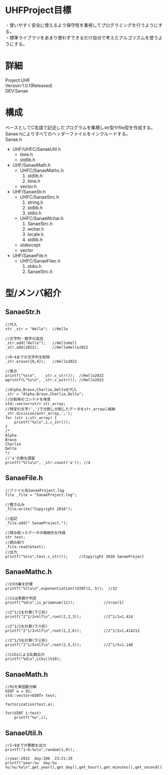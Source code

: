 # UHFProject目標
・使いやすく安全に使えるよう保守性を重視してプログラミングを行うようにする。  
・標準ライブラリをあまり使わずできるだけ自分で考えたアルゴリズムを使うようにする。
# 詳細
Project:UHF  
Version:1.0.1(Released)  
DEV:Sanae  
# 構成
ベースとしてC言語で記述したプログラムを集積しstr型やfile型を作成する。  
Sanae.hによりすべてのヘッダーファイルをインクルードする。  
Sanae.h  
- UHF/UHFC/SanaeUtil.h  
  * time.h
  * stdlib.h
- UHF/SanaeMath.h  
  * UHFC/SanaeMathc.h
    1. stdlib.h  
    2. time.h
  * vector.h
- UHF/SanaeStr.h  
  * UHFC/SanaeStrc.h  
    1.  string.h  
    2.  stdlib.h  
    3.  stdio.h  
  * UHFC/SanaeWchar.h  
    1.  SanaeStrc.h  
    2.  wchar.h  
    3.  locale.h  
    4.  stdlib.h  
  * stdexcept  
  * vector  
- UHF/SanaeFile.h  
  * UHFC/SanaeFilec.h  
    1.  stdio.h
    2.  SanaeStrc.h
# 型/メンバ紹介
## SanaeStr.h
	//代入
	str _str = "Hello";  //Hello
	
	//文字列・数字の追加
	_str.add("Hello");   //HelloHell
	_str.add(2022);      //HelloHello2022
	
	//0~4までの文字列を削除
	_str.erase({0,4});   //Hello2022
	
	//表示
	printf("%s\n",   _str.c_str());  //Hello2022
	wprintf(L"%s\n", _str.c_wstr()); //Hello2022
	
	//Alpha,Bravo,Charlie,Deltaを代入
	_str = "Alpha,Bravo,Charlie,Delta";
	//分割用のコンテナを用意
	std::vector<str> str_array;
	//特定の文字(',')で分割し分割したデータをstr_arrayに格納
	_str.division(&str_array,',');
	for (str i:str_array) {
		printf("%s\n",i.c_str());
	}
	/*
	Alpha
	Bravo
	Charlie
	Delta
	*/
	//'a'の数を調査
	printf("%llu\n", _str.count('a')); //4

## SanaeFile.h
	//ファイル名SanaeProject.log
	file _file = "SanaeProject.log";
	
	//書き込み
	_file.write("Copyright 2016");
	
	//追記
	_file.add(" SanaeProject.");
	
	//読み取ったデータの格納先を作成
	str text;
	//読み取り
	_file.read(&text);
	//出力
	printf("%s\n",text.c_str());     //Copyright 2016 SanaeProject

## SanaeMathc.h
	//2の5乗を計算
	printf("%llu\n",exponentiation((UINT)2, 5));  //32
	
	//11は素数か判定
	printf("%d\n",is_primenum(11));             //true(1)
	
	//2^1/2を計算(下三桁)
	printf("2^1/2=%lf\n",root(2,2,3));          //2^1/2=1.414
	
	//2^1/2を計算(下六桁)
	printf("2^1/2=%lf\n",root(2,2,6));          //2^1/2=1.414213
	
	//2^1/5を計算(下三桁)
	printf("2^1/5=%lf\n",root(2,5,3));          //2^1/5=1.148
	
	//LCGsによる乱数出力
	printf("%d\n",LCGs()%10);

## SanaeMath.h
	//92を素因数分解
	UINT a = 92;
	std::vector<UINT> test;
	
	factorization(test,a);
	
	for(UINT i:test)
		printf("%u",i);
		
## SanaeUtil.h
	//1~9までの整数を出力
	printf("1~9:%u\n",random(1,9));
	
	//year:2022  day:286  23:21:29
	printf("year:%u  day:%u  %u:%u:%u\n",get_year(),get_day(),get_hour(),get_minutes(),get_second());
